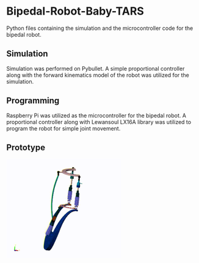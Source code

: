 # Bipedal-Robot-Baby-TARS
Python files containing the simulation and the microcontroller code for the bipedal robot. 
## Simulation
Simulation was performed on Pybullet. A simple proportional controller along with the forward kinematics model of the robot was
utilized for the simulation. 


## Programming
Raspberry Pi was utilized as the microcontroller for the bipedal robot. A proportional controller along with Lewansoul LX16A library 
was utilized to program the robot for simple joint movement. 

## Prototype
<p align="left">
  <img width="300" src="https://github.com/pranavs1911/TractionNeckBrace/blob/main/x2RPS1PRstract.gif">
